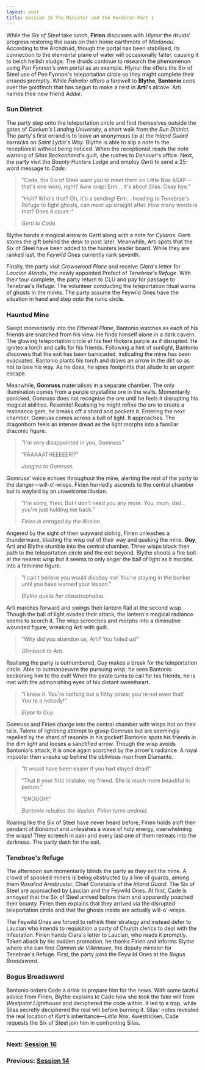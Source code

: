 ```yaml
---
layout: post
title: Session 15 The Minister and the Murderer—Part 1
---
```


While the *Six of Steel* take lunch, **Firien** discusses with *Hlynur* the druids' progress restoring the oasis on their home earthmote of *Madanau*. According to the Archdruid, though the portal has been stabilised, its connection to the elemental plane of water will occasionally falter, causing it to belch hellish sludge. The druids continue to research the phenomenon using *Pen Fynnon*'s own portal as an example. Hlynur the offers the Six of Steel use of Pen Fynnon's teleportation circle so they might complete their errands promptly. While *Falvalor* offers a farewell to **Blythe**, **Bantonio** coos over the goldfinch that has begun to make a nest in **Arti**'s alcove. Arti names their new friend *Addie*.

### Sun District

The party step onto the teleportation circle and find themselves outside the gates of *Caelum's Landing University*, a short walk from the *Sun District*. The party's first errand is to leave an anonymous tip at the *Inland Guard* barracks on *Saint Lydia's Way*. Blythe is able to slip a note to the receptionist without being noticed. When the receptionist reads the note warning of *Silas Beckonhand*'s guilt, she rushes to *Denover*'s office. Next, the party visit the *Bounty Hunters Lodge* and employ *Gerti* to send a 25-word message to *Cade*.

> "Cade, the Six of Steel want you to meet them on Little Nox ASAP—that's one word, right? Aww crap! Erm... it's about Silas. Okay bye."
>
> "Huh? Who's that? Oh, it's a sending! Erm... heading to Tenebrae's Refuge to fight ghosts, can meet up straight after. How many words is that? Does it count-"
>
> *Gerti to Cade.*

Blythe hands a magical arrow to Gerti along with a note for *Cylaros*. Gerti stores the gift behind the desk to post later. Meanwhile, Arti spots that the Six of Steel have been added to the hunters leader board. While they are ranked last, the *Feywild Ones* currently rank seventh.

Finally, the party visit *Crowswood Place* and receive *Clara*'s letter for *Laucian Alendis*, the newly appointed Prefect of *Tenebrae's Refuge*. With their tour complete, the party return to CLU and pay for passage to Tenebrae's Refuge. The volunteer conducting the teleportation ritual warns of ghosts in the mines. The party assume the Feywild Ones have the situation in hand and step onto the runic circle.

### Haunted Mine

Swept momentarily into the *Ethereal Plane*, Bantonio watches as each of his friends are snatched from his view. He finds himself alone in a dark cavern. The glowing teleportation circle at his feet flickers purple as if disrupted. He ignites a torch and calls for his friends. Following a hint of sunlight, Bantonio discovers that the exit has been barricaded, indicating the mine has been evacuated. Bantonio plants his torch and draws an arrow in the dirt so as not to lose his way. As he does, he spies footprints that allude to an urgent escape.

Meanwhile, **Gomruss** materialises in a separate chamber. The only illumination comes from a purple crystalline ore in the walls. Momentarily panicked, Gomruss does not recognise the ore until he feels it disrupting his magical abilities. Resonite! Realising he might refine the ore to create a resonance gem, he breaks off a shard and pockets it. Entering the next chamber, Gomruss comes across a ball of light. It approaches. The dragonborn feels an intense dread as the light morphs into a familiar draconic figure.

> "I'm very disappointed in you, Gomruss."
>
> "FAAAAATHEEEEER!?"
>
> *Jaagins to Gomruss.*

Gomruss' voice echoes throughout the mine, alerting the rest of the party to the danger—will-o'-wisps. Firien hurriedly ascends to the central chamber but is waylaid by an unwelcome illusion.

> "I'm sorry, Yrevi. But I don't need you any more. You, mum, dad... you're just holding me back."
>
> *Firien is enraged by the illusion.*

Angered by the sight of their wayward sibling, Firien unleashes a thunderwave, blasting the wisp out of their way and quaking the mine. **Guy**, Arti and Blythe stumble into the central chamber. Three wisps block their path to the teleportation circle and the exit beyond. Blythe shoots a fire bolt at the nearest wisp but it seems to only anger the ball of light as it morphs into a feminine figure.

> "I can't believe you would disobey me! You're staying in the bunker until you have learned your lesson."
>
> *Blythe quells her claustrophobia.*

Arti marches forward and swings their lantern flail at the second wisp. Though the ball of light evades their attack, the lantern's magical radiance seems to scorch it. The wisp screeches and morphs into a diminutive wounded figure, wreaking Arti with guilt.

> "Why did you abandon us, Arti? You failed us!"
>
> *Glimback to Arti.*

Realising the party is outnumbered, Guy makes a break for the teleportation circle. Able to outmanoeuvre the pursuing wisp, he sees Bantonio beckoning him to the exit! When the pirate turns to call for his friends, he is met with the admonishing eyes of his distant sweetheart.

> "I knew it. You're nothing but a filthy pirate; you're not even that! You're a nobody!"
>
> *Elyse to Guy.*

Gomruss and Firien charge into the central chamber with wisps hot on their tails. Talons of lightning attempt to grasp Gomruss but are seemingly repelled by the shard of resonite in his pocket! Bantonio spots his friends in the dim light and looses a sanctified arrow. Though the wisp avoids Bantonio's attack, it is once again scorched by the arrow's radiance. A royal imposter then sneaks up behind the oblivious man from Diamante.

> "It would have been easier if you had stayed dead!"
>
> "That it your first mistake, my friend. She is much more beautiful in person."
>
> "ENOUGH!"
>
> *Bantonio rebukes the illusion. Firien turns undead.*

Roaring like the Six of Steel have never heard before, Firien holds aloft their pendant of *Bahamut* and unleashes a wave of holy energy, overwhelming the wisps! They screech in pain and every last one of them retreats into the darkness. The party dash for the exit.

### Tenebrae's Refuge

The afternoon sun momentarily blinds the party as they exit the mine. A crowd of spooked miners is being obstructed by a line of guards, among them *Rosalind Armbruster*, Chief Constable of the *Inland Guard*. The Six of Steel are approached by Laucian and the Feywild Ones. At first, Cade is annoyed that the Six of Steel arrived before them and apparently poached their bounty. Firien then explains that they arrived via the disrupted teleportation circle and that the ghosts inside are actually will-o'-wisps.

The Feywild Ones are forced to rethink their strategy and instead defer to Laucian who intends to requisition a party of Church clerics to deal with the infestation. Firien hands Clara's letter to Laucian, who reads it promptly. Taken aback by his sudden promotion, he thanks Firien and informs Blythe where she can find *Camren de Villeneuve*, the deputy minister for Tenebrae's Refuge. First, the party joins the Feywild Ones at the *Bogus Broadsword*.

### Bogus Broadsword

Bantonio orders Cade a drink to prepare him for the news. With some tactful advice from Firien, Blythe explains to Cade how she took the fake will from *Westpoint Lighthouse* and deciphered the code within. It led to a trap, while Silas secretly deciphered the real will before burning it. Silas' notes revealed the real location of *Kurt*'s inheritance—*Little Nox*. Awestricken, Cade requests the Six of Steel join him in confronting Silas.

---

### **Next: [Session 16](session-16)**
### **Previous: [Session 14](session-14)**
